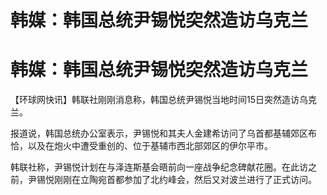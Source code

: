 # 韩媒：韩国总统尹锡悦突然造访乌克兰

# 韩媒：韩国总统尹锡悦突然造访乌克兰

【环球网快讯】韩联社刚刚消息称，韩国总统尹锡悦当地时间15日突然造访乌克兰。

报道说，韩国总统办公室表示，尹锡悦和其夫人金建希访问了乌首都基辅郊区布恰，以及在炮火中遭受重创的、位于基辅市西北部郊区的伊尔平市。

韩联社称，尹锡悦计划在与泽连斯基会晤前向一座战争纪念碑献花圈。在此访之前，尹锡悦刚刚在立陶宛首都参加了北约峰会，然后又对波兰进行了正式访问。

